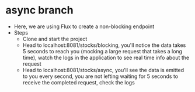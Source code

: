 # async branch
- Here, we are using Flux to create a non-blocking endpoint
- Steps
    - Clone and start the project
    - Head to localhost:8081/stocks/blocking, you'll notice the data 
takes 5 seconds to reach you (mocking a large request that takes a long time), watch the logs in the application to see real time info about the request
    - Head to localhost:8081/stocks/async, you'll see the data is emitted to you every second, you
are not lefting waiting for 5 seconds to receive the completed request, check the logs
